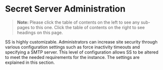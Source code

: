 [title]: # (Administration)
[tags]: # (Administration)
[priority]: # (1000)

# Secret Server Administration

> **Note:** Please click the table of contents on the left to see any sub-pages to this one. Click the table of contents on the right to see headings on this page.

SS is highly customizable. Administrators can increase site security through various configuration settings such as force inactivity timeouts and specifying a SMTP server. This level of configuration allows SS to be altered to meet the needed requirements for the instance. The settings are explained in this section.
